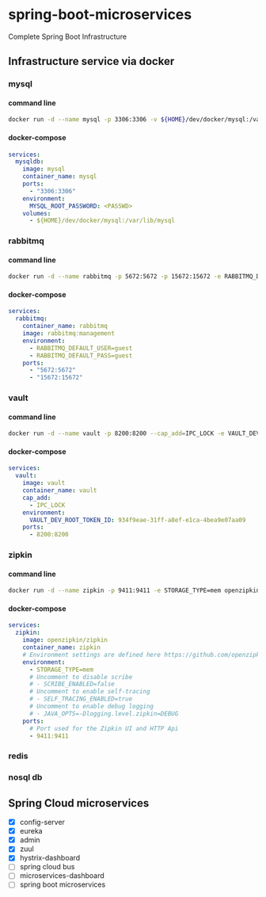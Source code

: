 # spring-boot-microservices
Complete Spring Boot Infrastructure

## Infrastructure service via docker
### mysql
#### command line
```sh
docker run -d --name mysql -p 3306:3306 -v ${HOME}/dev/docker/mysql:/var/lib/mysql -e MYSQL_ROOT_PASSWORD=<PASSWD> mysql
```
#### docker-compose
```yaml
services:
  mysqldb:
    image: mysql
    container_name: mysql
    ports:
      - "3306:3306"
    environment:
      MYSQL_ROOT_PASSWORD: <PASSWD>
    volumes:
      - ${HOME}/dev/docker/mysql:/var/lib/mysql
```
### rabbitmq
#### command line
```sh
docker run -d --name rabbitmq -p 5672:5672 -p 15672:15672 -e RABBITMQ_DEFAULT_USER=guest RABBITMQ_DEFAULT_PASS=guest rabbitmq:management
```
#### docker-compose
```yaml
services:
  rabbitmq:
    container_name: rabbitmq
    image: rabbitmq:management
    environment:
      - RABBITMQ_DEFAULT_USER=guest
      - RABBITMQ_DEFAULT_PASS=guest
    ports:
      - "5672:5672"
      - "15672:15672"
```
### vault
#### command line
```sh
docker run -d --name vault -p 8200:8200 --cap_add=IPC_LOCK -e VAULT_DEV_ROOT_TOKEN_ID=934f9eae-31ff-a8ef-e1ca-4bea9e07aa09 vault
```
#### docker-compose
```yaml
services:
  vault:
    image: vault
    container_name: vault
    cap_add:
      - IPC_LOCK
    environment:
      VAULT_DEV_ROOT_TOKEN_ID: 934f9eae-31ff-a8ef-e1ca-4bea9e07aa09
    ports:
      - 8200:8200
```
### zipkin
#### command line
```sh
docker run -d --name zipkin -p 9411:9411 -e STORAGE_TYPE=mem openzipkin/zipkin
```
#### docker-compose
```yaml
services:
  zipkin:
    image: openzipkin/zipkin
    container_name: zipkin
    # Environment settings are defined here https://github.com/openzipkin/zipkin/tree/1.19.0/zipkin-server#environment-variables
    environment:
      - STORAGE_TYPE=mem
      # Uncomment to disable scribe
      # - SCRIBE_ENABLED=false
      # Uncomment to enable self-tracing
      # - SELF_TRACING_ENABLED=true
      # Uncomment to enable debug logging
      # - JAVA_OPTS=-Dlogging.level.zipkin=DEBUG
    ports:
      # Port used for the Zipkin UI and HTTP Api
      - 9411:9411
```
### redis
### nosql db
## Spring Cloud microservices
- [x] config-server
- [x] eureka
- [x] admin
- [x] zuul
- [x] hystrix-dashboard
- [ ] spring cloud bus
- [ ] microservices-dashboard
- [ ] spring boot microservices

